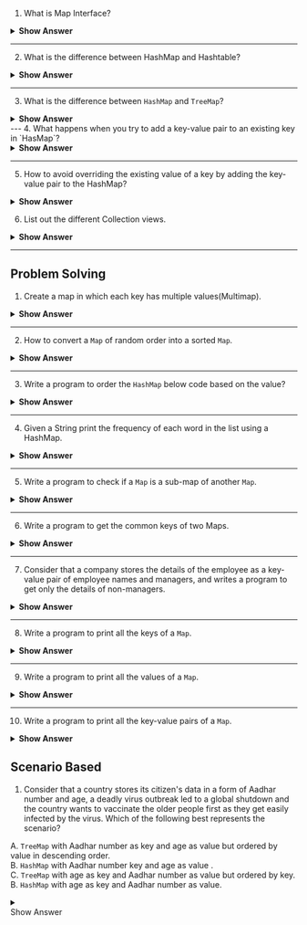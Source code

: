 1. What is Map Interface?

<details>
<summary><b>Show Answer</b></summary>
<blockquote>

- Map is an object that stores key and value pairs.
- Map doesn't store duplicate values and one key can have at most one value

</blockquote>

</details>

---

2. What is the difference between HashMap and Hashtable?

<details>

<summary><b>Show Answer</b></summary>

HashMap and Hashtable both are used to store data in key and value form. Both are using hashing technique to store unique keys.

|Sl.No|HashMap                |Hashtable                                         |
|-----|-----------------------|--------------------------------------------------|
| 01. |HashMap is **non synchronized**. It is not-thread safe and can't be shared between many threads without proper synchronization code.|Hashtable is **synchronized**. It is thread-safe and can be shared with many threads.|
| 02. |HashMap allows one null key and multiple null values.|Hashtable doesn't allow any null key or value.|
| 03. |HashMap is a new class introduced in JDK 1.2.|Hashtable is a legacy class.|
| 04. |HashMap is fast.       |Hashtable is slow.|
| 05. |We can make the HashMap synchronized by calling this code Map m = Collections.synchronizedMap(hashMap);|Hashtable is internally synchronized and can't be unsynchronized.|
| 06. |HashMap is traversed by Iterator.    |Hashtable is traversed by Enumerator and Iterator.|
| 07. |Iterator in HashMap is fail-fast.    |Enumerator in Hashtable is not fail-fast.         |
| 08. |HashMap inherits AbstractMap class.  |Hashtable inherits Dictionary class.              |
</details>

---
3. What is the difference between `HashMap` and `TreeMap`?

<details>

<summary><b>Show Answer</b></summary>


Java `HashMap` and `TreeMap` both are classes of the Java Collections framework. Java Map implementation usually acts as a bucketed hash table. When buckets get too large, they get transformed into nodes of TreeNodes, each structured similarly to those in java.util.TreeMap.

|HashMap                           |TreeMap                           |
|----------------------------------|----------------------------------|
|Java HashMap is a hashtable-based implementation of Map interface.|Java TreeMap is a Tree structure-based implementation of Map interface.|
|HashMap implements Map, Cloneable, and Serializable interface.|TreeMap implements NavigableMap, Cloneable, and Serializable interface.|
|HashMap allows a single null key and multiple null values.|TreeMap does not allow null keys but can have multiple null values.|
|HashMap allows heterogeneous elements because it does not perform sorting on keys.|TreeMap allows homogeneous values as a key because of sorting.|
|HashMap is faster than TreeMap because it provides constant-time performance that is O(1) for the basic operations like get() and put().|TreeMap is slow in comparison to HashMap because it provides the performance of O(log(n)) for most operations like add(), remove() and contains().|
|The HashMap class uses the `HashTable`.    |`TreeMap` internally uses a Red-Black tree, which is a self-balancing Binary Search Tree.|
|It uses the equals() method of the Object class to compare keys. The equals() method of the Map class overrides it.|It uses the compareTo() method to compare keys.|
|HashMap class contains only basic functions like get(), put(), KeySet(), etc. .|TreeMap class is rich in functionality, because it contains functions like: tailMap(), firstKey(), lastKey(), pollFirstEntry(), pollLastEntry().|
|Order of elements  HashMap does not maintain any order.|The elements are sorted in natural order (ascending).|
|The HashMap should be used when we do not require key-value pair in sorted order.| The TreeMap should be used when we require key-value pair in sorted (ascending) order.|

</details>
---
4. What happens when you try to add a key-value pair to an existing key in `HasMap`?

<details>
<summary><b>Show Answer</b></summary>

> When you try to add a key-value pair to `HashMap` and the key already exists, it overrides the value.

``` java
import java.util.*;

public class ExistingKey {
    public static void main(String[] args) {
        
        HashMap<String,Integer> hm = new HashMap<>();
        hm.put("Krishna",1);
        System.out.println(hm.get("Krishna"));
        hm.put("Krishna",4);
        System.out.println(hm.get("Krishna"));
        
    }
}


```
> the output of the program is :
>1
>4
> the value for Krishna is overridden from 1 to 4.



</details>
    
---
5. How to avoid overriding the existing value of a key by adding the key-value pair to the HashMap?

<details>
<summary><b>Show Answer</b></summary>

``` java
import java.util.*;

public class ExistingKey {
    public static void main(String[] args) {

        HashMap<String,Integer> hm = new HashMap<>();
        hm.put("Krishna",1);
        System.out.println(hm.get("Krishna"));
        hm.putIfAbsent("Krishna",4);
        System.out.println(hm.get("Krishna"));

    }
}



```

> the output of the program is :
>1
>1
> the value for Krishna is not overridden as `putIfAbsent` adds key and value, only if it doesn't exist previously.

</details>

6. List out the different Collection views.

<details>
<summary><b>Show Answer</b></summary>
<blockquote>

- Collection view methods are used to view a `Map` as a Collection.
- they are the only means to iterate over a `Map`.

- `keySet`:  the set of keys in the `Map`.
- `values`: the Collection of values obtained from the `Map`.
- `entrySet`: the set of key-value pairs from a `Map`. 

</blockquote>
</details>

---
    
## Problem Solving

1. Create a map in which each key has multiple values(Multimap).

<details>
<summary><b>Show Answer</b></summary>

``` java

public class MultiMap {
    public static void main(String[] args) {
        Map<String, List<String >> Multimap = new HashMap<>();
        ArrayList<String> al = new ArrayList<>();
        al.add("Sheldon Cooper");
        al.add("Leslie Winkle");
        al.add("Barry Kripkie");

        Multimap.put("Theoreticl Physists",al );

    }
}


```
<details>
<summary><b>Explanation</b></summary>
<blockquote>

- A Map is created with keys as Strings and Values as `ArrayList<String>`.
- An `ArrayList` can store String objects.
- Since each key will be referenced to a single `ArrayList`, no conditions are violated.
</blockquote>
</details>

</details>

 ---

2. How to convert a `Map` of random order into a sorted  `Map`.

<details>
<summary><b>Show Answer</b></summary>

``` java

public class OrderedMap {
    public static void main(String[] args) {
        HashMap<Integer,String> hm = new HashMap<>();
        hm.put(1,"Stephen Hawkins");
        hm.put(2,"Albert Einsten");
        hm.put(3,"Michel Faraday");
        hm.put(4,"Issac Newton");

        TreeMap<Integer,String > tm = new TreeMap<>(hm);
    }
}


```

<details>
<summary><b>Explanation</b></summary>

<blockquote>

- `HashMap` stores keys and values in random order, whereas `TreeMap` stores all the elements in sorted order.
- By creating a `TreeMap` and adding all the values of `HashMap` to `TreeMap` a sorted `Map` is created.

</blockquote>
</details>


</details>
    
  ---

3. Write a program to order the `HashMap` below code based on the value?

<details>
<summary><b>Show Answer</b></summary>

``` java
public class ValueOrder {
    public static void main(String[] args) {
        HashMap<Integer,String> hm = new HashMap<>();
        hm.put(1,"Stephen Hawkins");
        hm.put(2,"Albert Einsten");
        hm.put(3,"Michel Faraday");
        hm.put(4,"Issac Newton");

        hm.entrySet().stream().sorted(Map.Entry.comparingByValue()).forEach(System.out::println);
    }
}



```



<details>

<summary><b>Explanation</b></summary>

<blockquote>

- A HashMap is created and the elements are sorted by value using aggregate functions.


</blockquote>


</details>
</details>
    
---

4. Given a String print the frequency of each word in the list using a HashMap.

<details>

<summary><b>Show Answer</b></summary>

``` java
import java.util.*;

public class DistinctWords {
    public static void main(String[] args) {

        String sentence= "The world is full of obvious things, which nobody by any chance ever observes, I repeat nobody";
        String[] s = sentence.split(" ");
        HashMap<String,Integer> hm = new HashMap<>();

        for(String w: s)
        {
            Integer frequency = hm.get(w);
            if(frequency==null)
            {
                hm.put(w,1);
            }
            else {
                hm.put(w, frequency + 1);
            }
        }
        System.out.println(hm.size()+ " Distinct Words");
        System.out.println(hm);


    }
}


```

<details>
<summary><b>Explanation</b></summary>
<blockquote>

- A `String` array of the given string is created, if the words are new then a new key-value pair with word and frequency is added to the map and if the word already exists, then the frequency is increased by 1.

</blockquote>
</details>
</details>
    
---

5. Write a program to check if a `Map` is a sub-map of another `Map`.
<details>

<summary><b>Show Answer</b></summary>

``` java
import java.util.*;

public class SubMap {
    public static void main(String[] args) {

        HashMap<String,Integer> Map1 = new HashMap<>();
        Map1.put("Jupiter",1);
        Map1.put("Saturn",2);
        Map1.put("Venus",3);
        HashMap<String,Integer> Map2 = new HashMap<>();
        Map2.put("Jupiter",1);
        Map2.put("Saturn",2);
        System.out.println(Map1.entrySet().containsAll(Map2.entrySet()));


    }
}


```

<details>
<summary><b>Explanation</b></summary>
<blockquote>

- `entrySet()` gets all the key and value pairs to form the `Map` and `containsAll(Collection)` returns true if Map1 contains all the key-value pairs of Map2.

</blockquote>
</details>


</details>
    
---

6. Write a program to get the common keys of two Maps.

<details>
<summary><b>Show Answer</b></summary>

``` java

import java.util.*;

public class CommonKeys {
    public static void main(String[] args) {

        HashMap<String,Integer> Map1 = new HashMap<>();
        Map1.put("Jupiter",1);
        Map1.put("Saturn",2);
        Map1.put("Venus",3);
        HashMap<String,Integer> Map2 = new HashMap<>();
        Map2.put("Jupiter",1);
        Map2.put("Saturn",2);
        HashMap<String ,Integer> CommonKeys = new HashMap<>(Map1);
        CommonKeys.entrySet().retainAll(Map2.entrySet());
        System.out.println(CommonKeys.keySet());


    }
}



``` 

<details>
<summary><b>Explanation</b></summary>

- A new `HashMap` CommonKeys` is created to avoid changing the existing HashMaps and `retainAll()` methods to give the intersection of two Maps. 


</details>

</details>
    
 ---

7. Consider that a company stores the details of the employee as a key-value pair of employee names and managers, and writes a program to get only the details of non-managers.

<details>
<summary><b>Show Answer</b></summary>

``` java
import java.util.*;

public class Employee {
    public static void main(String[] args) {

        HashMap<String,String> Employees = new HashMap<>();
        Employees.put("Dwight", "Michel");
        Employees.put("Jim","Michel");
        Employees.put("Michel","Jan");
        HashSet<String> NonManagers = new HashSet<>(Employees.keySet());
        NonManagers.removeAll(Employees.values());
        System.out.println(NonManagers);

    }
}



```

<details>
<summary><b>Explanation</b></summary>
<blockquote>

- Employees contain employees as key and managers as value
- a `HashSet` is created with all the employee names
- from the hash set all the manager names are removed by get the manager names from `Employee.values()`.
- `removeAll()` method deletes all the values from the list that are present in a specific collection.



</blockquote>
</details>
</details>
    
    
---

8. Write a program to print all the keys of a `Map`.

<details>
<summary><b>Show Answer</b></summary>

``` java
import java.util.*;

public class Employee {
    public static void main(String[] args) {

        HashMap<String,String> Employees = new HashMap<>();
        Employees.put("Dwight", "Michel");
        Employees.put("Jim","Michel");
        Employees.put("Michel","Jan");
        for( String s: Employees.keySet()){
            System.out.println(s);
        }

    }
}

```

<details>
<summary><b>Explanation</b></summary>
<blockquote>

- `keySet()` returns all the keys of a `Map`. 
</blockquote>
</details>
</details>
    
---

9. Write a program to print all the values of a `Map`.

<details>
<summary><b>Show Answer</b></summary>

``` java
import java.util.*;

public class Employee {
    public static void main(String[] args) {

        HashMap<String,String> Employees = new HashMap<>();
        Employees.put("Dwight", "Michel");
        Employees.put("Jim","Michel");
        Employees.put("Michel","Jan");
        for( String s: Employees.values()){
            System.out.println(s);
        }

    }
}

```

<details>
<summary><b>Explanation</b></summary>
<blockquote>

- `values(?)` returns all the values of a `Map`. 
</blockquote>
</details>
</details>
    
 ---

10. Write a program to print all the key-value pairs of a `Map`.

<details>
<summary><b>Show Answer</b></summary>

``` java
import java.util.*;

public class Employee {
    public static void main(String[] args) {

        HashMap<String,String> Employees = new HashMap<>();
        Employees.put("Dwight", "Michel");
        Employees.put("Jim","Michel");
        Employees.put("Michel","Jan");

        for( Map.Entry<String,String> emp : Employees.entrySet()){
            System.out.println(emp.getKey()+": "+emp.getValue());
        }

    }
}

```

<details>
<summary><b>Explanation</b></summary>
<blockquote>

- `entrySet()` returns all the key and value pairs of a `Map` and `get key` and `getValue` are used to get keys and values individually from an `entrySet`. 
</blockquote>
</details>
</details>



## Scenario Based

1. Consider that a country stores its citizen's data in a form of Aadhar number and age, a deadly virus outbreak led to a global shutdown and the country wants to vaccinate the older people first as they get easily infected by the virus. Which of the following best represents the scenario?

A. `TreeMap` with Aadhar number as key and age as value but ordered by value in descending order.<br>
B. `HashMap` with Aadhar number key and age as value .<br>
C. `TreeMap` with age as key and Aadhar number as value but ordered by key.<br>
B. `HashMap` with age as key and Aadhar number as value.<br>


<details>

<summary><br> Show Answer</br></summary>

> A
<details>
<summary><br> Explanation </br></summary>

> `TreeMap` orders elements in a certain order and many people can be of the same age but everyone has a unique Aadhar number and by ordering them in descending order the people with high age will come first in the list.

</details>

</details>





